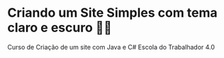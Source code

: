 # Criando um Site Simples com tema claro e escuro 👨‍🎓 
Curso de Criação de um site com Java e C#
Escola do Trabalhador 4.0
